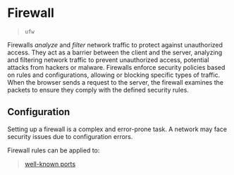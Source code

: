 # Firewall
> `ufw`  

Firewalls *analyze* and *filter* network traffic to protect against unauthorized access. They act as a barrier between the client and the server, analyzing and filtering network traffic to prevent unauthorized access, potential attacks from hackers or malware. Firewalls enforce security policies based on rules and configurations, allowing or blocking specific types of traffic. When the browser sends a request to the server, the firewall examines the packets to ensure they comply with the defined security rules.

## Configuration
Setting up a firewall is a complex and error-prone task. A network may face security issues due to configuration errors.  

Firewall rules can be applied to:  
> [well-known ports](https://en.wikipedia.org/wiki/List_of_TCP_and_UDP_port_numbers)
